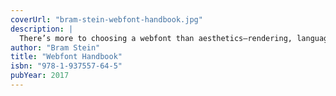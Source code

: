 ```yaml
---
coverUrl: "bram-stein-webfont-handbook.jpg"
description: |
  There’s more to choosing a webfont than aesthetics—rendering, language support, hosting, and licensing are equally crucial to communicating your message. Think of webfonts as progressive enhancement, and learn how to harness CSS and browser features to improve performance. From selection to optimization, Bram Stein’s primer shows you how webfonts can make the web a more visually diverse, efficient, and readable environment.
author: "Bram Stein"
title: "Webfont Handbook"
isbn: "978-1-937557-64-5"
pubYear: 2017
---
```

